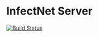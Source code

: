 # InfectNet Server
[![Build Status](https://travis-ci.org/infectnet/infectnet-server.svg?branch=develop)](https://travis-ci.org/infectnet/infectnet-server)
